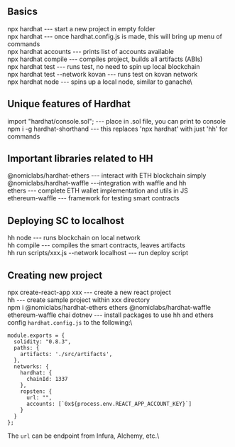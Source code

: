## Basics

npx hardhat --- start a new project in empty folder\
npx hardhat --- once hardhat.config.js is made, this will bring up menu of commands\
npx hardhat accounts --- prints list of accounts available\
npx hardhat compile --- compiles project, builds all artifacts (ABIs)\
npx hardhat test --- runs test, no need to spin up local blockchain\
npx hardhat test --network kovan --- runs test on kovan network\
npx hardhat node --- spins up a local node, similar to ganache\


## Unique features of Hardhat 

import "hardhat/console.sol"; --- place in .sol file, you can print to console\
npm i -g hardhat-shorthand --- this replaces 'npx hardhat' with just 'hh' for commands

## Important libraries related to HH
@nomiclabs/hardhat-ethers --- interact with ETH blockchain simply\
@nomiclabs/hardhat-waffle ---integration with waffle and hh\
ethers --- complete ETH wallet implementation and utils in JS\
ethereum-waffle --- framework for testing smart contracts

## Deploying SC to localhost
hh node --- runs blockchain on local network\
hh compile --- compiles the smart contracts, leaves artifacts\
hh run scripts/xxx.js --network localhost --- run deploy script

## Creating new project
npx create-react-app xxx --- create a new react project\
hh --- create sample project within xxx directory\
npm i @nomiclabs/hardhat-ethers ethers @nomiclabs/hardhat-waffle ethereum-waffle chai dotnev --- install packages to use hh and ethers\
config `hardhat.config.js` to the following:\
```
module.exports = {
  solidity: "0.8.3",
  paths: {
    artifacts: './src/artifacts',
  },
  networks: {
    hardhat: {
      chainId: 1337
    },
    ropsten: {
      url: "",
      accounts: [`0x${process.env.REACT_APP_ACCOUNT_KEY}`]
    }
  }
};
```
The `url` can be endpoint from Infura, Alchemy, etc.\

